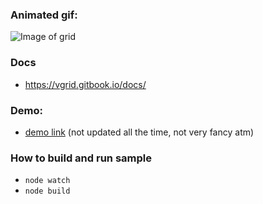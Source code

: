 ### Animated gif:

![Image of grid](https://github.com/vegarringdal/vGrid/blob/dev-rebuild/images/sample.gif)


### Docs
* https://vgrid.gitbook.io/docs/


### Demo:
* [demo link](https://vegarringdal.github.io/vGridDemo/) (not updated all the time, not very fancy atm)


### How to build and run sample
* ```node watch```
* ```node build``` 


